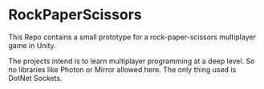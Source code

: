 # RockPaperScissors
This Repo contains a small prototype for a rock-paper-scissors multiplayer game in Unity.

The projects intend is to learn multiplayer programming at a deep level. So no libraries like Photon or Mirror allowed here. The only thing used is DotNet Sockets.